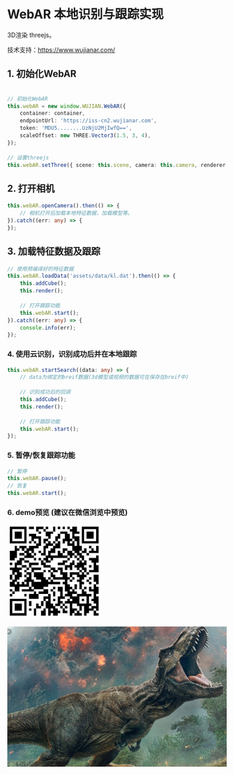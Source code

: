# WebAR 本地识别与跟踪实现

3D渲染 threejs。

技术支持：https://www.wujianar.com/

## 1. 初始化WebAR
```typescript

// 初始化WebAR
this.webAR = new window.WUJIAN.WebAR({
    container: container,
    endpointUrl: 'https://iss-cn2.wujianar.com',
    token: 'MDU5........UzNjU2MjIwfQ==',
    scaleOffset: new THREE.Vector3(1.5, 3, 4),
});

// 设置threejs
this.webAR.setThree({ scene: this.scene, camera: this.camera, renderer: this.renderer });

```

## 2. 打开相机
```typescript
this.webAR.openCamera().then(() => {
    // 相机打开后加载本地特征数据，加载模型等。
}).catch((err: any) => {
});
```

## 3. 加载特征数据及跟踪
```typescript
// 使用预编译好的特征数据
this.webAR.loadData('assets/data/kl.dat').then(() => {
    this.addCube();
    this.render();

    // 打开跟踪功能
    this.webAR.start();
}).catch((err: any) => {
    console.info(err);
});
```

### 4. 使用云识别，识别成功后并在本地跟踪
```typescript
this.webAR.startSearch((data: any) => {
    // data为绑定的breif数据(3d模型或视频的数据可在保存在breif中)

    // 识别成功后的回调
    this.addCube();
    this.render();

    // 打开跟踪功能
    this.webAR.start();
});
```

### 5. 暂停/恢复跟踪功能
```typescript
// 暂停
this.webAR.pause();
// 恢复
this.webAR.start();
```

### 6. demo预览 (建议在微信浏览中预览)


![二维码](assets/images/qrcode.png)

![识别图](assets/images/marker.jpg)
